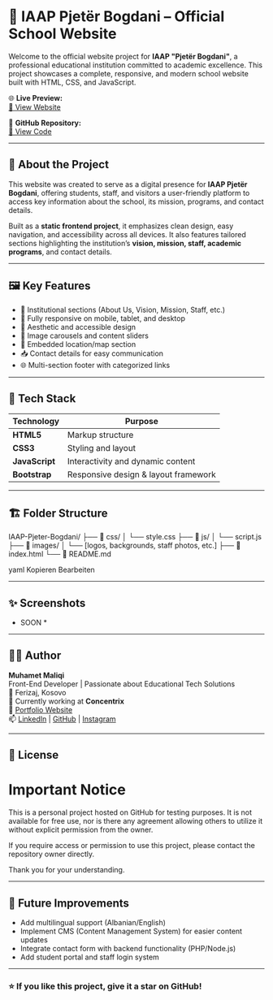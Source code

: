 # 🏫 IAAP Pjetër Bogdani – Official School Website

Welcome to the official website project for **IAAP "Pjetër Bogdani"**, a professional educational institution committed to academic excellence. This project showcases a complete, responsive, and modern school website built with HTML, CSS, and JavaScript.

🌐 **Live Preview:**  
[🔗 View Website](https://m-2006.github.io/IAAP-Pjeter-Bogdani/)

📁 **GitHub Repository:**  
[📂 View Code](https://github.com/M-2006/IAAP-Pjeter-Bogdani)

---

## 📌 About the Project

This website was created to serve as a digital presence for **IAAP Pjetër Bogdani**, offering students, staff, and visitors a user-friendly platform to access key information about the school, its mission, programs, and contact details.

Built as a **static frontend project**, it emphasizes clean design, easy navigation, and accessibility across all devices. It also features tailored sections highlighting the institution’s **vision, mission, staff, academic programs**, and contact details.

---

## 🖼️ Key Features

- 🏫 Institutional sections (About Us, Vision, Mission, Staff, etc.)
- 📱 Fully responsive on mobile, tablet, and desktop
- 🎨 Aesthetic and accessible design
- 📸 Image carousels and content sliders
- 📍 Embedded location/map section
- 📥 Contact details for easy communication
- 🌐 Multi-section footer with categorized links

---

## 🧰 Tech Stack

| Technology | Purpose                         |
|------------|---------------------------------|
| **HTML5**  | Markup structure                |
| **CSS3**   | Styling and layout              |
| **JavaScript** | Interactivity and dynamic content |
| **Bootstrap** | Responsive design & layout framework |

---

## 🏗️ Folder Structure

IAAP-Pjeter-Bogdani/ ├── 📁 css/ │ └── style.css ├── 📁 js/ │ └── script.js ├── 📁 images/ │ └── [logos, backgrounds, staff photos, etc.] ├── 📜 index.html └── 📜 README.md

yaml
Kopieren
Bearbeiten

---

## ✨ Screenshots

* SOON *

---

## 🧑‍💻 Author

**Muhamet Maliqi**  
Front-End Developer | Passionate about Educational Tech Solutions  
📍 Ferizaj, Kosovo  
💼 Currently working at **Concentrix**  
🔗 [Portfolio Website](https://m-2006.github.io/maliqi-portfolio/)  
📫 [LinkedIn](https://www.linkedin.com/in/muhamet-maliqi-77825a299/) | [GitHub](https://github.com/M-2006) | [Instagram](https://www.instagram.com/muhamet_meti/)

---

## 📜 License

# Important Notice
This is a personal project hosted on GitHub for testing purposes. It is not available for free use, nor is there any agreement allowing others to utilize it without explicit permission from the owner.

If you require access or permission to use this project, please contact the repository owner directly.

Thank you for your understanding.

---

## 📌 Future Improvements

- Add multilingual support (Albanian/English)
- Implement CMS (Content Management System) for easier content updates
- Integrate contact form with backend functionality (PHP/Node.js)
- Add student portal and staff login system

---

### ⭐ If you like this project, give it a star on GitHub!
